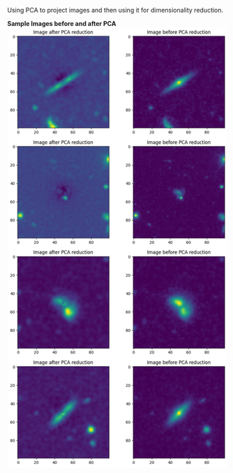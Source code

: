 Using PCA to project images and then using it for dimensionality reduction.

**Sample Images before and after PCA**
![PCA_before_after](images/pca_images.png)
